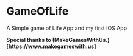 GameOfLife
==========

A Simple game of Life App and my first IOS App

**Special thanks to (MakeGamesWithUs.)[https://www.makegameswith.us]**

